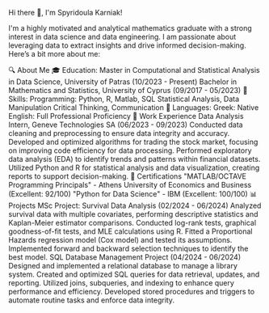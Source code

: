 Hi there 👋, I'm Spyridoula Karniak!

I'm a highly motivated and analytical mathematics graduate with a strong interest in data science and data engineering. I am passionate about leveraging data to extract insights and drive informed decision-making. Here’s a bit more about me:

🔍 About Me
🎓 Education:
Master in Computational and Statistical Analysis in Data Science, University of Patras (10/2023 - Present)
Bachelor in Mathematics and Statistics, University of Cyprus (09/2017 - 05/2023)
🌱 Skills:
Programming: Python, R, Matlab, SQL
Statistical Analysis, Data Manipulation
Critical Thinking, Communication
🌟 Languages:
Greek: Native
English: Full Professional Proficiency
💼 Work Experience
Data Analysis Intern, Geneve Technologies SA (06/2023 - 09/2023)
Conducted data cleaning and preprocessing to ensure data integrity and accuracy.
Developed and optimized algorithms for trading the stock market, focusing on improving code efficiency for data processing.
Performed exploratory data analysis (EDA) to identify trends and patterns within financial datasets.
Utilized Python and R for statistical analysis and data visualization, creating reports to support decision-making.
📜 Certifications
"MATLAB/OCTAVE Programming Principals" - Athens University of Economics and Business (Excellent: 92/100)
"Python for Data Science" - IBM (Excellent: 100/100)
📊 Projects
MSc Project: Survival Data Analysis (02/2024 - 06/2024)
Analyzed survival data with multiple covariates, performing descriptive statistics and Kaplan-Meier estimator comparisons.
Conducted log-rank tests, graphical goodness-of-fit tests, and MLE calculations using R.
Fitted a Proportional Hazards regression model (Cox model) and tested its assumptions.
Implemented forward and backward selection techniques to identify the best model.
SQL Database Management Project (04/2024 - 06/2024)
Designed and implemented a relational database to manage a library system.
Created and optimized SQL queries for data retrieval, updates, and reporting.
Utilized joins, subqueries, and indexing to enhance query performance and efficiency.
Developed stored procedures and triggers to automate routine tasks and enforce data integrity.
